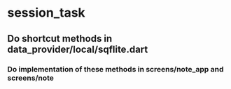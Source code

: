 # session_task

## Do shortcut methods in data_provider/local/sqflite.dart
### Do implementation of these methods in screens/note_app and screens/note
